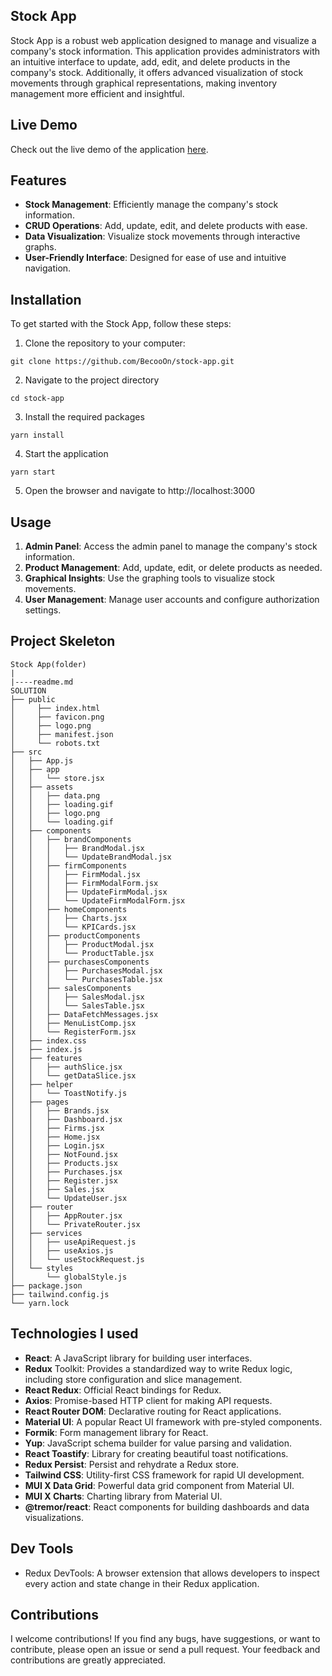 ## Stock App

Stock App is a robust web application designed to manage and visualize a company's stock information. This application provides administrators with an intuitive interface to update, add, edit, and delete products in the company's stock. Additionally, it offers advanced visualization of stock movements through graphical representations, making inventory management more efficient and insightful.

## Live Demo
Check out the live demo of the application [here](https://stock-app-becoo.netlify.app/).

## Features

- **Stock Management**: Efficiently manage the company's stock information.
- **CRUD Operations**: Add, update, edit, and delete products with ease.
- **Data Visualization**: Visualize stock movements through interactive graphs.
- **User-Friendly Interface**: Designed for ease of use and intuitive navigation.

## Installation
To get started with the Stock App, follow these steps:

1. Clone the repository to your computer:
```
git clone https://github.com/BecooOn/stock-app.git

```
2. Navigate to the project directory
```
cd stock-app
```
3. Install the required packages
```
yarn install
```
4. Start the application
```
yarn start
```
5. Open the browser and navigate to http://localhost:3000

## Usage

1. **Admin Panel**: Access the admin panel to manage the company's stock information.
2. **Product Management**: Add, update, edit, or delete products as needed.
3. **Graphical Insights**: Use the graphing tools to visualize stock movements.
4. **User Management**: Manage user accounts and configure authorization settings.


## Project Skeleton

```
Stock App(folder)
|
|----readme.md    
SOLUTION
├── public
│     ├── index.html
│     ├── favicon.png
│     ├── logo.png
│     ├── manifest.json
│     └── robots.txt
├── src
│   ├── App.js
│   ├── app
│   │   └── store.jsx
│   ├── assets
│   │   ├── data.png
│   │   ├── loading.gif
│   │   ├── logo.png
│   │   └── loading.gif
│   ├── components
│   │   ├── brandComponents
│   │   │   ├── BrandModal.jsx
│   │   │   └── UpdateBrandModal.jsx
│   │   ├── firmComponents
│   │   │   ├── FirmModal.jsx
│   │   │   ├── FirmModalForm.jsx
│   │   │   ├── UpdateFirmModal.jsx
│   │   │   └── UpdateFirmModalForm.jsx
│   │   ├── homeComponents
│   │   │   ├── Charts.jsx
│   │   │   └── KPICards.jsx
│   │   ├── productComponents
│   │   │   ├── ProductModal.jsx
│   │   │   └── ProductTable.jsx
│   │   ├── purchasesComponents
│   │   │   ├── PurchasesModal.jsx
│   │   │   └── PurchasesTable.jsx
│   │   ├── salesComponents
│   │   │   ├── SalesModal.jsx
│   │   │   └── SalesTable.jsx
│   │   ├── DataFetchMessages.jsx
│   │   ├── MenuListComp.jsx
│   │   └── RegisterForm.jsx
│   ├── index.css
│   ├── index.js
│   ├── features
│   │   ├── authSlice.jsx
│   │   └── getDataSlice.jsx
│   ├── helper
│   │   └── ToastNotify.js
│   ├── pages
│   │   ├── Brands.jsx
│   │   ├── Dashboard.jsx
│   │   ├── Firms.jsx
│   │   ├── Home.jsx
│   │   ├── Login.jsx
│   │   ├── NotFound.jsx
│   │   ├── Products.jsx
│   │   ├── Purchases.jsx
│   │   ├── Register.jsx
│   │   ├── Sales.jsx
│   │   └── UpdateUser.jsx
│   ├── router
│   │   ├── AppRouter.jsx
│   │   └── PrivateRouter.jsx
│   ├── services
│   │   ├── useApiRequest.js
│   │   ├── useAxios.js
│   │   └── useStockRequest.js
│   └── styles
│       └── globalStyle.js
├── package.json
├── tailwind.config.js
└── yarn.lock
```

## Technologies I used

- **React**: A JavaScript library for building user interfaces.
- **Redux** Toolkit: Provides a standardized way to write Redux logic, including store configuration and slice management.
- **React Redux**: Official React bindings for Redux.
- **Axios**: Promise-based HTTP client for making API requests.
- **React Router DOM**: Declarative routing for React applications.
- **Material UI**: A popular React UI framework with pre-styled components.
- **Formik**: Form management library for React.
- **Yup**: JavaScript schema builder for value parsing and validation.
- **React Toastify**: Library for creating beautiful toast notifications.
- **Redux Persist**: Persist and rehydrate a Redux store.
- **Tailwind CSS**: Utility-first CSS framework for rapid UI development.
- **MUI X Data Grid**: Powerful data grid component from Material UI.
- **MUI X Charts**: Charting library from Material UI.
- **@tremor/react**: React components for building dashboards and data visualizations.

## Dev Tools

- Redux DevTools: A browser extension that allows developers to inspect every action and state change in their Redux application.

## Contributions

I welcome contributions! If you find any bugs, have suggestions, or want to contribute, please open an issue or send a pull request. Your feedback and contributions are greatly appreciated.